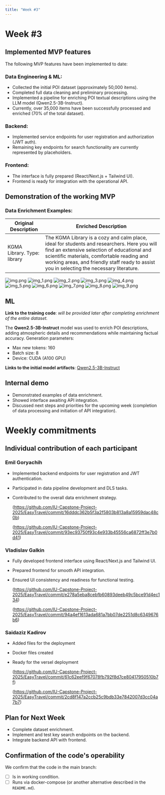 ```yaml
---
title: "Week #3"
---
```


# **Week #3**

## Implemented MVP features

The following MVP features have been implemented to date:

### Data Engineering & ML:

* Collected the initial POI dataset (approximately 50,000 items).
* Completed full data cleaning and preliminary processing.
* Implemented a pipeline for enriching POI textual descriptions using the LLM model (Qwen2.5-3B-Instruct).
* Currently, over 35,000 items have been successfully processed and enriched (70% of the total dataset).

### Backend:

* Implemented service endpoints for user registration and authorization (JWT auth).
* Remaining key endpoints for search functionality are currently represented by placeholders.

### Frontend:

* The interface is fully prepared (React/Next.js + Tailwind UI).
* Frontend is ready for integration with the operational API.


## Demonstration of the working MVP

### Data Enrichment Examples:

| Original Description        | Enriched Description                                                                                                                                                                                                                                                                  |
| --------------------------- | ------------------------------------------------------------------------------------------------------------------------------------------------------------------------------------------------------------------------------------------------------------------------------------- |
| KGMA Library. Type: library | The KGMA Library is a cozy and calm place, ideal for students and researchers. Here you will find an extensive selection of educational and scientific materials, comfortable reading and working areas, and friendly staff ready to assist you in selecting the necessary literature.|

![img.png](https://raw.githubusercontent.com/EmilGoryachih/ReportImages/main/img.png)
![img_1.png](https://raw.githubusercontent.com/EmilGoryachih/ReportImages/main/img_1.png)
![img_2.png](https://raw.githubusercontent.com/EmilGoryachih/ReportImages/main/img_2.png)
![img_3.png](https://raw.githubusercontent.com/EmilGoryachih/ReportImages/main/img_3.png)
![img_4.png](https://raw.githubusercontent.com/EmilGoryachih/ReportImages/main/img_4.png)
![img_5.png](https://raw.githubusercontent.com/EmilGoryachih/ReportImages/main/img_5.png)
![img_6.png](https://raw.githubusercontent.com/EmilGoryachih/ReportImages/main/img_6.png)
![img_7.png](https://raw.githubusercontent.com/EmilGoryachih/ReportImages/main/img_7.png)
![img_8.png](https://raw.githubusercontent.com/EmilGoryachih/ReportImages/main/img_8.png)
![img_9.png](https://raw.githubusercontent.com/EmilGoryachih/ReportImages/main/img_9.png)

## ML

**Link to the training code**: *will be provided later after completing enrichment of the entire dataset.*

The **Qwen2.5-3B-Instruct** model was used to enrich POI descriptions, adding atmospheric details and recommendations while maintaining factual accuracy. Generation parameters:

* Max new tokens: 160
* Batch size: 8
* Device: CUDA (A100 GPU)

**Links to the initial model artifacts**: [Qwen2.5-3B-Instruct](https://huggingface.co/Qwen/Qwen2.5-3B-Instruct)

## Internal demo

* Demonstrated examples of data enrichment.
* Showed interface awaiting API integration.
* Discussed next steps and priorities for the upcoming week (completion of data processing and initiation of API integration).

# Weekly commitments

## Individual contribution of each participant

### Emil Goryachih

 - Implemented backend endpoints for user registration and JWT authentication.
 - Participated in data pipeline development and DLS tasks.
 - Contributed to the overall data enrichment strategy.

   (https://github.com/IU-Capstone-Project-2025/EasyTravel/commit/16dddc362b5f3a2f5803b813a8a15959dac48c0b)

   (https://github.com/IU-Capstone-Project-2025/EasyTravel/commit/93ec93750f93c4e933b45556ca6872ff3e7b0d41)

### Vladislav Galkin

 - Fully developed frontend interface using React/Next.js and Tailwind UI.
 - Prepared frontend for smooth API integration.
 - Ensured UI consistency and readiness for functional testing.

   (https://github.com/IU-Capstone-Project-2025/EasyTravel/commit/e278a5eba8cebfb60893deeb49c5bce91d4ec134)

   (https://github.com/IU-Capstone-Project-2025/EasyTravel/commit/94a4ef1613ada681a7bb07de2251d8c6349676b6)


### Saidaziz Kadirov 
 - Added files for the deployment
 - Docker files created
 - Ready for the versel deployment

   (https://github.com/IU-Capstone-Project-2025/EasyTravel/commit/61c62eef9f67078fb792f8d7ce80417950510b7f)

   (https://github.com/IU-Capstone-Project-2025/EasyTravel/commit/2cd8f147a2ccb25c9bdb33e7842007d3cc04a7b7)

## Plan for Next Week

* Complete dataset enrichment.
* Implement and test key search endpoints on the backend.
* Integrate backend API with frontend.

## Confirmation of the code's operability

We confirm that the code in the main branch:

* [ ] Is in working condition.
* [ ] Runs via docker-compose (or another alternative described in the `README.md`).
